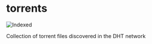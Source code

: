 torrents 
========
![Indexed](https://img.shields.io/badge/indexed-94211-blue)

Collection of torrent files discovered in the DHT network
